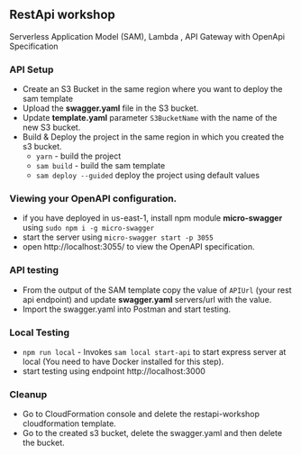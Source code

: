 ## RestApi workshop 
Serverless Application Model (SAM), Lambda , API Gateway with OpenApi Specification

### API Setup

* Create an S3 Bucket in the same region where you want to deploy the sam template
* Upload the <b>swagger.yaml</b> file in the S3 bucket.
* Update <b>template.yaml</b> parameter `S3BucketName` with the name of the new S3 bucket.
* Build & Deploy the project in the same region in which you created the s3 bucket.
  * `yarn` - build the project
  * `sam build` - build the sam template
  * `sam deploy --guided` deploy the project using default values
  
### Viewing your OpenAPI configuration.
* if you have deployed in us-east-1, install npm module <b>micro-swagger</b> using `sudo npm i -g micro-swagger`
* start the server using `micro-swagger start -p 3055`
* open http://localhost:3055/ to view the OpenAPI specification.
  
### API testing
* From the output of the SAM template copy the value of `APIUrl` (your rest api endpoint) and update <b>swagger.yaml</b> servers/url with the value.
* Import the swagger.yaml into Postman and start testing.
  

### Local Testing 

* `npm run local` - Invokes `sam local start-api` to start express server at local (You need to have Docker installed for this step).
* start testing using endpoint http://localhost:3000


### Cleanup
* Go to CloudFormation console and delete the restapi-workshop cloudformation template.
* Go to the created s3 bucket, delete the swagger.yaml and then delete the bucket.

